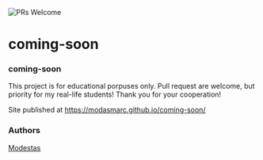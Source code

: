 ![PRs Welcome](https://img.shields.io/badge/PRs-welcome-brightgreen.svg)

# coming-soon
### coming-soon

This project is for educational porpuses only. Pull request are welcome, but priority for my real-life students! Thank you for your cooperation!

Site published at https://modasmarc.github.io/coming-soon/

### Authors
[Modestas](https://github.com/modasmarc)